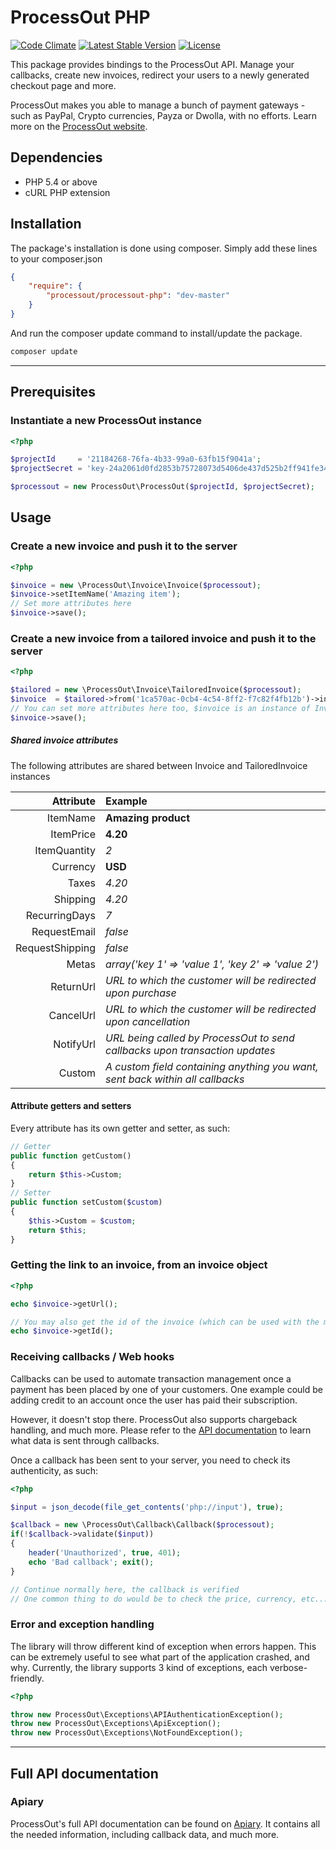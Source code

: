 ProcessOut PHP
==============

[![Code Climate](https://codeclimate.com/github/ProcessOut/processout-php/badges/gpa.svg)](https://codeclimate.com/github/ProcessOut/processout-php)
[![Latest Stable Version](https://poser.pugx.org/processout/processout-php/v/stable)](https://packagist.org/packages/processout/processout-php)
[![License](https://poser.pugx.org/processout/processout-php/license)](https://packagist.org/packages/processout/processout-php)

This package provides bindings to the ProcessOut API. Manage your callbacks, create new invoices,
redirect your users to a newly generated checkout page and more.

ProcessOut makes you able to manage a bunch of payment gateways - such as PayPal, Crypto currencies, Payza or Dwolla, with no efforts. Learn more on the [ProcessOut website](https://www.processout.com).

Dependencies
------------

* PHP 5.4 or above
* cURL PHP extension

Installation
------------

The package's installation is done using composer. Simply add these lines to your composer.json

``` json
{
	"require": {
		"processout/processout-php": "dev-master"
	}
}
```

And run the composer update command to install/update the package.

``` sh
composer update
```

-------------------------

Prerequisites
-------------

### Instantiate a new ProcessOut instance

``` php
<?php

$projectId     = '21184268-76fa-4b33-99a0-63fb15f9041a';
$projectSecret = 'key-24a2061d0fd2853b75728073d5406de437d525b2ff941fe34ca061cb2180d0f8';

$processout = new ProcessOut\ProcessOut($projectId, $projectSecret);
```

Usage
-----

### Create a new invoice and push it to the server

``` php
<?php

$invoice = new \ProcessOut\Invoice\Invoice($processout);
$invoice->setItemName('Amazing item');
// Set more attributes here
$invoice->save();
```

### Create a new invoice from a tailored invoice and push it to the server

``` php
<?php

$tailored = new \ProcessOut\Invoice\TailoredInvoice($processout);
$invoice  = $tailored->from('1ca570ac-0cb4-4c54-8ff2-f7c82f4fb12b')->invoice();
// You can set more attributes here too, $invoice is an instance of Invoice
$invoice->save();
```


##### Shared invoice attributes

The following attributes are shared between Invoice and TailoredInvoice instances

|  Attribute  | Example |
| ------------:|:---------- |
| ItemName | **Amazing product** |
| ItemPrice | **4.20** |
| ItemQuantity | *2* |
| Currency  | **USD** |
| Taxes | *4.20* |
| Shipping  | *4.20* |
| RecurringDays | *7* |
| RequestEmail | *false* |
| RequestShipping | *false* |
| Metas | *array('key 1' => 'value 1', 'key 2' => 'value 2')* |
| ReturnUrl | *URL to which the customer will be redirected upon purchase* |
| CancelUrl | *URL to which the customer will be redirected upon cancellation* |
| NotifyUrl | *URL being called by ProcessOut to send callbacks upon transaction updates* |
| Custom   | *A custom field containing anything you want, sent back within all callbacks* |

#### Attribute getters and setters

Every attribute has its own getter and setter, as such:

``` php
// Getter
public function getCustom()
{
    return $this->Custom;
}
// Setter
public function setCustom($custom)
{
    $this->Custom = $custom;
    return $this;
}
```

### Getting the link to an invoice, from an invoice object

``` php
<?php

echo $invoice->getUrl();

// You may also get the id of the invoice (which can be used with the modal)
echo $invoice->getId();
```


### Receiving callbacks / Web hooks

Callbacks can be used to automate transaction management once a payment has been placed by one of your customers. One example could be adding credit to an account once the user has paid their subscription.

However, it doesn't stop there. ProcessOut also supports chargeback handling, and much more. Please refer to the [API documentation](http://docs.processout.apiary.io/#) to learn what data is sent through callbacks.

Once a callback has been sent to your server, you need to check its authenticity, as such:

``` php
<?php

$input = json_decode(file_get_contents('php://input'), true);

$callback = new \ProcessOut\Callback\Callback($processout);
if(!$callback->validate($input))
{
	header('Unauthorized', true, 401);
	echo 'Bad callback'; exit();
}

// Continue normally here, the callback is verified
// One common thing to do would be to check the price, currency, etc...
```

### Error and exception handling

The library will throw different kind of exception when errors happen.
This can be extremely useful to see what part of the application crashed,
and why.
Currently, the library supports 3 kind of exceptions, each verbose-friendly.

``` php
<?php

throw new ProcessOut\Exceptions\APIAuthenticationException();
throw new ProcessOut\Exceptions\ApiException();
throw new ProcessOut\Exceptions\NotFoundException();
```

-------------------------

Full API documentation
----------------------

### Apiary

ProcessOut's full API documentation can be found on [Apiary](http://docs.processout.apiary.io). It contains all the needed information, including callback data, and much more.
